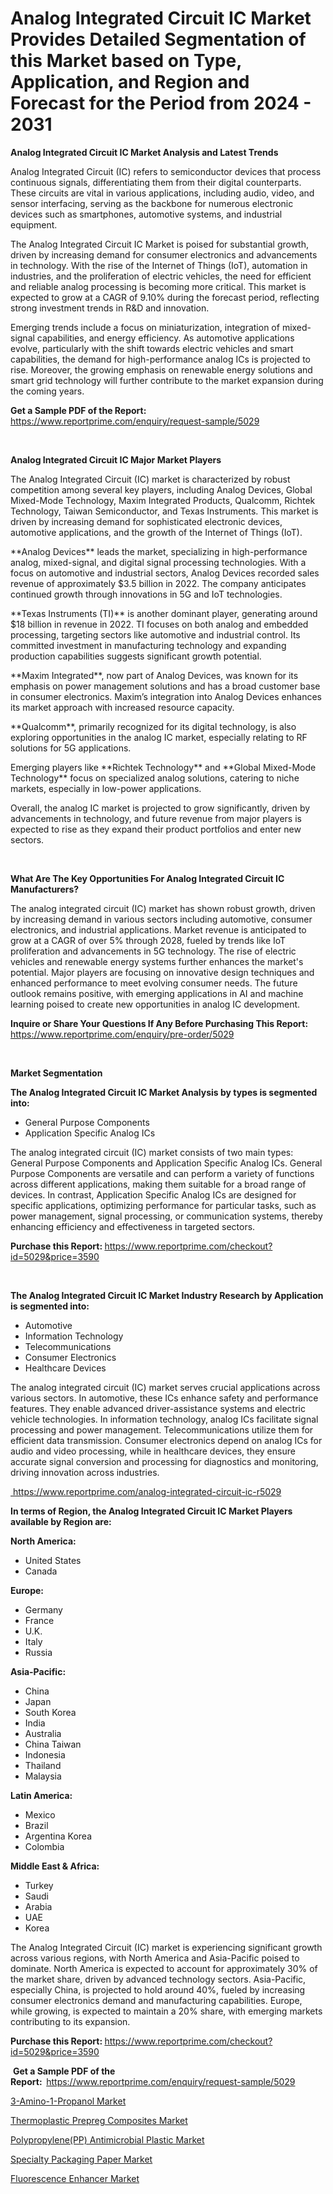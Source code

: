 <p><h1>Analog Integrated Circuit IC Market Provides Detailed Segmentation of this Market based on Type, Application, and Region and Forecast for the Period from 2024 - 2031</h1></p><p><strong>Analog Integrated Circuit IC Market Analysis and Latest Trends</strong></p>
<p><p>Analog Integrated Circuit (IC) refers to semiconductor devices that process continuous signals, differentiating them from their digital counterparts. These circuits are vital in various applications, including audio, video, and sensor interfacing, serving as the backbone for numerous electronic devices such as smartphones, automotive systems, and industrial equipment.</p><p>The Analog Integrated Circuit IC Market is poised for substantial growth, driven by increasing demand for consumer electronics and advancements in technology. With the rise of the Internet of Things (IoT), automation in industries, and the proliferation of electric vehicles, the need for efficient and reliable analog processing is becoming more critical. This market is expected to grow at a CAGR of 9.10% during the forecast period, reflecting strong investment trends in R&D and innovation.</p><p>Emerging trends include a focus on miniaturization, integration of mixed-signal capabilities, and energy efficiency. As automotive applications evolve, particularly with the shift towards electric vehicles and smart capabilities, the demand for high-performance analog ICs is projected to rise. Moreover, the growing emphasis on renewable energy solutions and smart grid technology will further contribute to the market expansion during the coming years.</p></p>
<p><strong>Get a Sample PDF of the Report:&nbsp;</strong> <a href="https://www.reportprime.com/enquiry/request-sample/5029?utm_campaign=1734&utm_medium=2&utm_source=Github&utm_content=ia&utm_term=18102024&utm_id=analog-integrated-circuit-ic">https://www.reportprime.com/enquiry/request-sample/5029</a></p>
<p>&nbsp;</p>
<p><strong>Analog Integrated Circuit IC Major Market Players</strong></p>
<p><p>The Analog Integrated Circuit (IC) market is characterized by robust competition among several key players, including Analog Devices, Global Mixed-Mode Technology, Maxim Integrated Products, Qualcomm, Richtek Technology, Taiwan Semiconductor, and Texas Instruments. This market is driven by increasing demand for sophisticated electronic devices, automotive applications, and the growth of the Internet of Things (IoT).</p><p>**Analog Devices** leads the market, specializing in high-performance analog, mixed-signal, and digital signal processing technologies. With a focus on automotive and industrial sectors, Analog Devices recorded sales revenue of approximately $3.5 billion in 2022. The company anticipates continued growth through innovations in 5G and IoT technologies.</p><p>**Texas Instruments (TI)** is another dominant player, generating around $18 billion in revenue in 2022. TI focuses on both analog and embedded processing, targeting sectors like automotive and industrial control. Its committed investment in manufacturing technology and expanding production capabilities suggests significant growth potential.</p><p>**Maxim Integrated**, now part of Analog Devices, was known for its emphasis on power management solutions and has a broad customer base in consumer electronics. Maxim’s integration into Analog Devices enhances its market approach with increased resource capacity.</p><p>**Qualcomm**, primarily recognized for its digital technology, is also exploring opportunities in the analog IC market, especially relating to RF solutions for 5G applications.</p><p>Emerging players like **Richtek Technology** and **Global Mixed-Mode Technology** focus on specialized analog solutions, catering to niche markets, especially in low-power applications.</p><p>Overall, the analog IC market is projected to grow significantly, driven by advancements in technology, and future revenue from major players is expected to rise as they expand their product portfolios and enter new sectors.</p></p>
<p>&nbsp;</p>
<p><strong>What Are The Key Opportunities For Analog Integrated Circuit IC Manufacturers?</strong></p>
<p><p>The analog integrated circuit (IC) market has shown robust growth, driven by increasing demand in various sectors including automotive, consumer electronics, and industrial applications. Market revenue is anticipated to grow at a CAGR of over 5% through 2028, fueled by trends like IoT proliferation and advancements in 5G technology. The rise of electric vehicles and renewable energy systems further enhances the market's potential. Major players are focusing on innovative design techniques and enhanced performance to meet evolving consumer needs. The future outlook remains positive, with emerging applications in AI and machine learning poised to create new opportunities in analog IC development.</p></p>
<p><strong>Inquire or Share Your Questions If Any Before Purchasing This Report:</strong> <a href="https://www.reportprime.com/enquiry/pre-order/5029?utm_campaign=1734&utm_medium=2&utm_source=Github&utm_content=ia&utm_term=18102024&utm_id=analog-integrated-circuit-ic">https://www.reportprime.com/enquiry/pre-order/5029</a></p>
<p>&nbsp;</p>
<p><strong>Market Segmentation</strong></p>
<p><strong>The Analog Integrated Circuit IC Market Analysis by types is segmented into:</strong></p>
<p><ul><li>General Purpose Components</li><li>Application Specific Analog ICs</li></ul></p>
<p><p>The analog integrated circuit (IC) market consists of two main types: General Purpose Components and Application Specific Analog ICs. General Purpose Components are versatile and can perform a variety of functions across different applications, making them suitable for a broad range of devices. In contrast, Application Specific Analog ICs are designed for specific applications, optimizing performance for particular tasks, such as power management, signal processing, or communication systems, thereby enhancing efficiency and effectiveness in targeted sectors.</p></p>
<p><strong>Purchase this Report:&nbsp;</strong><a href="https://www.reportprime.com/checkout?id=5029&price=3590&utm_campaign=1734&utm_medium=2&utm_source=Github&utm_content=ia&utm_term=18102024&utm_id=analog-integrated-circuit-ic">https://www.reportprime.com/checkout?id=5029&price=3590</a></p>
<p>&nbsp;</p>
<p><strong>The Analog Integrated Circuit IC Market Industry Research by Application is segmented into:</strong></p>
<p><ul><li>Automotive</li><li>Information Technology</li><li>Telecommunications</li><li>Consumer Electronics</li><li>Healthcare Devices</li></ul></p>
<p><p>The analog integrated circuit (IC) market serves crucial applications across various sectors. In automotive, these ICs enhance safety and performance features. They enable advanced driver-assistance systems and electric vehicle technologies. In information technology, analog ICs facilitate signal processing and power management. Telecommunications utilize them for efficient data transmission. Consumer electronics depend on analog ICs for audio and video processing, while in healthcare devices, they ensure accurate signal conversion and processing for diagnostics and monitoring, driving innovation across industries.</p></p>
<p><a href="https://www.reportprime.com/analog-integrated-circuit-ic-r5029?utm_campaign=1734&utm_medium=2&utm_source=Github&utm_content=ia&utm_term=18102024&utm_id=analog-integrated-circuit-ic">&nbsp;https://www.reportprime.com/analog-integrated-circuit-ic-r5029</a></p>
<p><strong>In terms of Region, the Analog Integrated Circuit IC Market Players available by Region are:</strong></p>
<p>
    <p> <strong> North America: </strong>
        <ul>
            <li>United States</li>
            <li>Canada</li>
        </ul>
        </p> 
    <p> <strong> Europe: </strong>
        <ul>
            <li>Germany</li>
            <li>France</li>
            <li>U.K.</li>
            <li>Italy</li>
            <li>Russia</li>
        </ul>
        </p> 
    <p> <strong> Asia-Pacific: </strong>
        <ul>
            <li>China</li>
            <li>Japan</li>
            <li>South Korea</li>
            <li>India</li>
            <li>Australia</li>
            <li>China Taiwan</li>
            <li>Indonesia</li>
            <li>Thailand</li>
            <li>Malaysia</li>
        </ul>
        </p> 
    <p> <strong> Latin America: </strong>
        <ul>
            <li>Mexico</li>
            <li>Brazil</li>
            <li>Argentina Korea</li>
            <li>Colombia</li>
        </ul>
        </p> 
    <p> <strong> Middle East & Africa: </strong>
        <ul>
            <li>Turkey</li>
            <li>Saudi</li>
            <li>Arabia</li>
            <li>UAE</li>
            <li>Korea</li>
        </ul>
    </p>
    </p>
<p><p>The Analog Integrated Circuit (IC) market is experiencing significant growth across various regions, with North America and Asia-Pacific poised to dominate. North America is expected to account for approximately 30% of the market share, driven by advanced technology sectors. Asia-Pacific, especially China, is projected to hold around 40%, fueled by increasing consumer electronics demand and manufacturing capabilities. Europe, while growing, is expected to maintain a 20% share, with emerging markets contributing to its expansion.</p></p>
<p><strong>Purchase this Report: </strong><a href="https://www.reportprime.com/checkout?id=5029&price=3590&utm_campaign=1734&utm_medium=2&utm_source=Github&utm_content=ia&utm_term=18102024&utm_id=analog-integrated-circuit-ic">https://www.reportprime.com/checkout?id=5029&price=3590</a></p>
<p>&nbsp;<strong>Get a Sample PDF of the Report:&nbsp;&nbsp;</strong><a href="https://www.reportprime.com/enquiry/request-sample/5029?utm_campaign=1734&utm_medium=2&utm_source=Github&utm_content=ia&utm_term=18102024&utm_id=analog-integrated-circuit-ic">https://www.reportprime.com/enquiry/request-sample/5029</a></p>
<p><strong></strong></p>
<p><p><a href="https://www.linkedin.com/pulse/strategic-insights-global-3-amino-1-propanol-market-trends-0bedc?utm_campaign=1734&utm_medium=2&utm_source=Github&utm_content=ia&utm_term=18102024&utm_id=analog-integrated-circuit-ic">3-Amino-1-Propanol Market</a></p><p><a href="https://www.linkedin.com/pulse/global-perspectives-thermoplastic-prepreg-composites-dhgre?utm_campaign=1734&utm_medium=2&utm_source=Github&utm_content=ia&utm_term=18102024&utm_id=analog-integrated-circuit-ic">Thermoplastic Prepreg Composites Market</a></p><p><a href="https://www.linkedin.com/pulse/polypropylenepp-antimicrobial-plastic-market-outlook-current-avrqc?utm_campaign=1734&utm_medium=2&utm_source=Github&utm_content=ia&utm_term=18102024&utm_id=analog-integrated-circuit-ic">Polypropylene(PP) Antimicrobial Plastic Market</a></p><p><a href="https://www.linkedin.com/pulse/specialty-packaging-paper-market-shifts-strategic-analysis-kc5wc?utm_campaign=1734&utm_medium=2&utm_source=Github&utm_content=ia&utm_term=18102024&utm_id=analog-integrated-circuit-ic">Specialty Packaging Paper Market</a></p><p><a href="https://www.linkedin.com/pulse/fluorescence-enhancer-landscape-product-spectrum-market-ozdne?utm_campaign=1734&utm_medium=2&utm_source=Github&utm_content=ia&utm_term=18102024&utm_id=analog-integrated-circuit-ic">Fluorescence Enhancer Market</a></p></p>